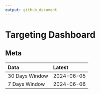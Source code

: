 ```yaml
---
output: github_document
---
```


# Targeting Dashboard



## Meta


|Data           |Latest     |
|:--------------|:----------|
|30 Days Window |2024-06-05 |
|7 Days Window  |2024-06-06 |

